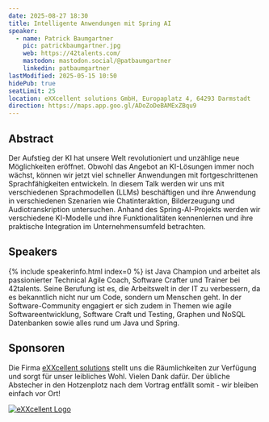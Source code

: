 ```yaml
---
date: 2025-08-27 18:30
title: Intelligente Anwendungen mit Spring AI
speaker:
  - name: Patrick Baumgartner
    pic: patrickbaumgartner.jpg
    web: https://42talents.com/
    mastodon: mastodon.social/@patbaumgartner
    linkedin: patbaumgartner
lastModified: 2025-05-15 10:50
hidePub: true
seatLimit: 25
location: eXXcellent solutions GmbH, Europaplatz 4, 64293 Darmstadt
direction: https://maps.app.goo.gl/ADoZoDeBAMExZBqu9
---
```


## Abstract

Der Aufstieg der KI hat unsere Welt revolutioniert und unzählige neue Möglichkeiten eröffnet. Obwohl das Angebot an KI-Lösungen immer noch wächst, können wir jetzt viel schneller Anwendungen mit fortgeschrittenen Sprachfähigkeiten entwickeln. In diesem Talk werden wir uns mit verschiedenen Sprachmodellen (LLMs) beschäftigen und ihre Anwendung in verschiedenen Szenarien wie Chatinteraktion, Bilderzeugung und Audiotranskription untersuchen. Anhand des Spring-AI-Projekts werden wir verschiedene KI-Modelle und ihre Funktionalitäten kennenlernen und ihre praktische Integration im Unternehmensumfeld betrachten.

## Speakers

{% include speakerinfo.html index=0 %} ist Java Champion und arbeitet als passionierter Technical Agile Coach, Software Crafter und Trainer bei 42talents. Seine Berufung ist es, die Arbeitswelt in der IT zu verbessern, da es bekanntlich nicht nur um Code, sondern um Menschen geht. In der Software-Community engagiert er sich zudem in Themen wie agile Softwareentwicklung, Software Craft und Testing, Graphen und NoSQL Datenbanken sowie alles rund um Java und Spring.

## Sponsoren

Die Firma [eXXcellent solutions](https://www.exxcellent.de/) stellt uns die Räumlichkeiten zur Verfügung und sorgt für unser leibliches Wohl. Vielen Dank dafür. Der übliche Abstecher in den Hotzenplotz nach dem Vortrag entfällt somit - wir bleiben einfach vor Ort!

[![eXXcellent Logo](/images/sponsors/exxcellent.png)](https://www.exxcellent.de/)
